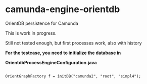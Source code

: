 # camunda-engine-orientdb
OrientDB persistence for Camunda 

This is work in progress.


Still not tested enough, but first processes work, also with history


**For the testcase, you need to initialize the database in**

**OrientdbProcessEngineConfiguration.java**
```

OrientGraphFactory f = initDB("camunda2", "root", "simpl4");
```

